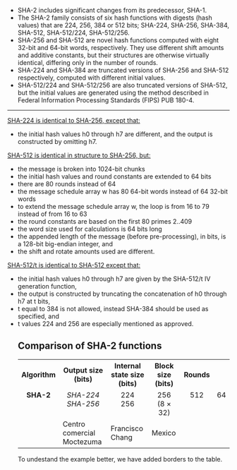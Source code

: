 <ul>
<li>SHA-2 includes significant changes from its predecessor, SHA-1.</li>
<li>The SHA-2 family consists of six hash functions with digests (hash values) that are 224, 256, 384 or 512 bits;
  SHA-224, SHA-256, SHA-384, SHA-512, SHA-512/224, SHA-512/256.</li>
<li>SHA-256 and SHA-512 are novel hash functions computed with eight 32-bit and 64-bit words, respectively. They use different shift amounts and additive constants, but their structures are otherwise virtually identical, differing only in the number of rounds.</li>
<li>SHA-224 and SHA-384 are truncated versions of SHA-256 and SHA-512 respectively, computed with different initial values.</li>
<li>SHA-512/224 and SHA-512/256 are also truncated versions of SHA-512, but the initial values are generated using the method described in Federal Information Processing Standards (FIPS) PUB 180-4.</li></ul>
<hr size="8" width="100%" color="black">  

  <u>SHA-224 is identical to SHA-256, except that:</u>
<ul>
<li>the initial hash values h0 through h7 are different, and the output is constructed by omitting h7.</li>
</ul>


<u>SHA-512 is identical in structure to SHA-256, but:</u>
<ul>
  <li>the message is broken into 1024-bit chunks</li>
<li>the initial hash values and round constants are extended to 64 bits</li>
<li>there are 80 rounds instead of 64</li>
<li>the message schedule array w has 80 64-bit words instead of 64 32-bit words</li>
<li>to extend the message schedule array w, the loop is from 16 to 79 instead of from 16 to 63</li>
<li>the round constants are based on the first 80 primes 2..409</li>
<li>the word size used for calculations is 64 bits long</li>
<li>the appended length of the message (before pre-processing), in bits, is a 128-bit big-endian integer, and</li>
<li>the shift and rotate amounts used are different.</li>
  </ul>
  
  <u>SHA-512/t is identical to SHA-512 except that:</u>
<ul>
<li>the initial hash values h0 through h7 are given by the SHA-512/t IV generation function,</li>
<li>the output is constructed by truncating the concatenation of h0 through h7 at t bits,</li>
<li>t equal to 384 is not allowed, instead SHA-384 should be used as specified, and</li>
<li>t values 224 and 256 are especially mentioned as approved.</li>
  
  <!DOCTYPE html>
<html>

<body>

<h2>Comparison of SHA-2 functions</h2>

<table style="width:100%">
  <tr>
    <th>Algorithm</th>
    <th>Output size
(bits)</th>
    <th>Internal
state size
(bits)</th>
    <th>Block size
      (bits)</th>
    <th>Rounds</th>
  </tr>
 </td></tr>
<tr style="text-align:center;vertical-align:top;">
<td rowspan="4"><b><span class="nowrap"><a class="mw-selflink selflink">SHA-2</a></span></b></td>
<td><i>SHA-224</i><br /><i>SHA-256</i></td>
<td>224<br />256</td>
<td>256<br /><span class="nowrap">(8 × 32)</span></td>
<td>512</td>
<td>64</td>
  <tr>
    <td>Centro comercial Moctezuma</td>
    <td>Francisco Chang</td>
    <td>Mexico</td>
  </tr>
</table>

<p>To undestand the example better, we have added borders to the table.</p>

</body>
</html>


